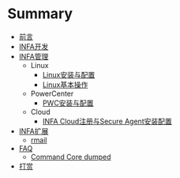 # Summary

* [前言](README.md)
* [INFA开发](Developer/README.md)
* [INFA管理](Administrator/README.md)
  * Linux
    * [Linux安装与配置](Administrator/LINUX/README.md)
    * [Linux基本操作](Administrator/LINUX/BaseOperations.md)
  * PowerCenter
    * [PWC安装与配置](Administrator/PWC/README.md)
  * Cloud
    * [INFA Cloud注册与Secure Agent安装配置](Administrator/CLOUD/README.md)
* [INFA扩展](Extools/README.md)
	- [rmail](Extools/rmail/README.md)
* [FAQ](FAQ/README.md)
	- [Command Core dumped](FAQ/PWC/README.md)
* [打赏](Donate.md)